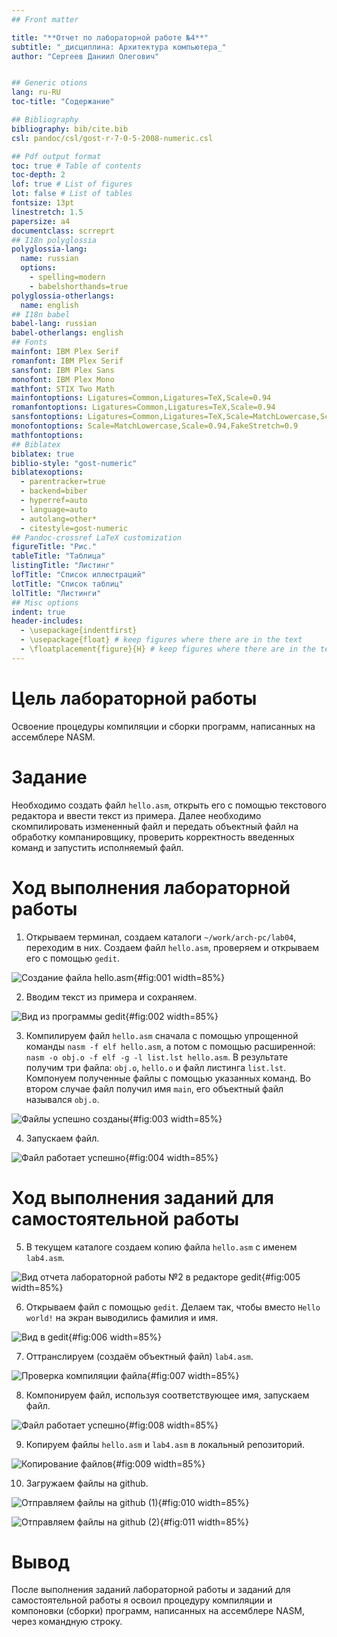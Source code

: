 ```yaml
---
## Front matter

title: "**Отчет по лабораторной работе №4**"
subtitle: "_дисциплина: Архитектура компьютера_"
author: "Сергеев Даниил Олегович"


## Generic otions
lang: ru-RU
toc-title: "Содержание"

## Bibliography
bibliography: bib/cite.bib
csl: pandoc/csl/gost-r-7-0-5-2008-numeric.csl

## Pdf output format
toc: true # Table of contents
toc-depth: 2
lof: true # List of figures
lot: false # List of tables
fontsize: 13pt
linestretch: 1.5
papersize: a4
documentclass: scrreprt
## I18n polyglossia
polyglossia-lang:
  name: russian
  options:
	- spelling=modern
	- babelshorthands=true
polyglossia-otherlangs:
  name: english
## I18n babel
babel-lang: russian
babel-otherlangs: english
## Fonts
mainfont: IBM Plex Serif
romanfont: IBM Plex Serif
sansfont: IBM Plex Sans
monofont: IBM Plex Mono
mathfont: STIX Two Math
mainfontoptions: Ligatures=Common,Ligatures=TeX,Scale=0.94
romanfontoptions: Ligatures=Common,Ligatures=TeX,Scale=0.94
sansfontoptions: Ligatures=Common,Ligatures=TeX,Scale=MatchLowercase,Scale=0.94
monofontoptions: Scale=MatchLowercase,Scale=0.94,FakeStretch=0.9
mathfontoptions:
## Biblatex
biblatex: true
biblio-style: "gost-numeric"
biblatexoptions:
  - parentracker=true
  - backend=biber
  - hyperref=auto
  - language=auto
  - autolang=other*
  - citestyle=gost-numeric
## Pandoc-crossref LaTeX customization
figureTitle: "Рис."
tableTitle: "Таблица"
listingTitle: "Листинг"
lofTitle: "Список иллюстраций"
lotTitle: "Список таблиц"
lolTitle: "Листинги"
## Misc options
indent: true
header-includes:
  - \usepackage{indentfirst}
  - \usepackage{float} # keep figures where there are in the text
  - \floatplacement{figure}{H} # keep figures where there are in the text
---
```


# Цель лабораторной работы

Освоение процедуры компиляции и сборки программ, написанных на ассемблере NASM.

# Задание

Необходимо создать файл ``` hello.asm ```, открыть его с помощью текстового редактора и ввести текст из примера. Далее необходимо скомпилировать измененный файл и передать объектный файл на обработку компанировщику, проверить корректность введенных команд и запустить исполняемый файл.

# Ход выполнения лабораторной работы

1. Открываем терминал, создаем каталоги ``` ~/work/arch-pc/lab04 ```, переходим в них. Создаем файл ``` hello.asm ```, проверяем и открываем его с помощью ``` gedit ```.

![Создание файла ``` hello.asm ```](image/1.PNG){#fig:001 width=85%}

2. Вводим текст из примера и сохраняем.

![Вид из программы ``` gedit ```](image/2.PNG){#fig:002 width=85%}

3. Компилируем файл ``` hello.asm ``` сначала с помощью упрощенной команды ``` nasm -f elf hello.asm ```, а потом с помощью расширенной: ``` nasm -o obj.o -f elf -g -l list.lst hello.asm ```. В результате получим три файла: ``` obj.o ```, ``` hello.o ``` и файл листинга ``` list.lst ```. Компонуем полученные файлы с помощью указанных команд. Во втором случае файл получил имя ``` main ```, его объектный файл назывался ``` obj.o ```.

![Файлы успешно созданы](image/3.PNG){#fig:003 width=85%}

4. Запускаем файл.

![Файл работает успешно](image/4.PNG){#fig:004 width=85%}

# Ход выполнения заданий для самостоятельной работы

5. В текущем каталоге создаем копию файла ``` hello.asm ``` с именем ``` lab4.asm ```.

![Вид отчета лабораторной работы №2 в редакторе gedit](image/5.PNG){#fig:005 width=85%}

6. Открываем файл с помощью ``` gedit ```. Делаем так, чтобы вместо ``` Hello world! ``` на экран выводились фамилия и имя.

![Вид в ``` gedit ```](image/6.PNG){#fig:006 width=85%}

7. Оттранслируем (создаём объектный файл) ``` lab4.asm ```.  

![Проверка компиляции файла](image/7.PNG){#fig:007 width=85%}

8. Компонируем файл, используя соответствующее имя, запускаем файл.

![Файл работает успешно](image/8.PNG){#fig:008 width=85%}

9. Копируем файлы ``` hello.asm ``` и ``` lab4.asm ``` в локальный репозиторий.

![Копирование файлов](image/9.PNG){#fig:009 width=85%}

10. Загружаем файлы на github.

![Отправляем файлы на github (1)](image/10.PNG){#fig:010 width=85%}

![Отправляем файлы на github (2)](image/11.PNG){#fig:011 width=85%}

# Вывод

После выполнения заданий лабораторной работы и заданий для самостоятельной работы я освоил процедуру компиляции и компоновки (сборки) программ, написанных на ассемблере NASM, через командную строку.



